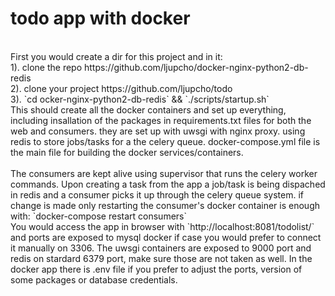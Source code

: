 # todo app with docker
<br/>
First you would create a dir for this project and in it:</br>
1). clone the repo https://github.com/ljupcho/docker-nginx-python2-db-redis<br/>
2). clone your project https://github.com/ljupcho/todo<br/>
3). `cd ocker-nginx-python2-db-redis` && `./scripts/startup.sh` <br/>
This should create all the docker containers and set up everything, including insallation of the packages in requirements.txt files for both the web and consumers. they are set up with uwsgi with nginx proxy. using redis to store jobs/tasks for a the celery queue. docker-compose.yml file is the main file for building the docker services/containers.
<br/><br/>
The consumers are kept alive using supervisor that runs the celery worker commands.
Upon creating a task from the app a job/task is being dispached in redis and a consumer picks it up through the celery queue system. if change is made only restarting the consumer's docker container is enough with: `docker-compose restart consumers`
<br/>
You would access the app in browser with `http://localhost:8081/todolist/` and ports are exposed to mysql docker if case you would prefer to connect it manually on 3306. The uwsgi containers are exposed to 9000 port and redis on stardard 6379 port, make sure those are not taken as well. In the docker app there is .env file if you prefer to adjust the ports, version of some packages or database credentials.